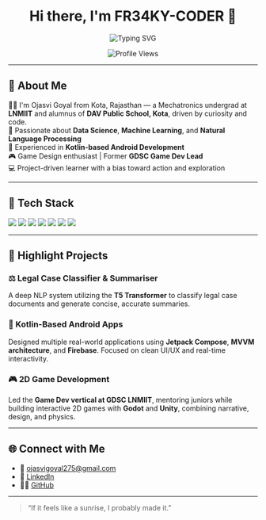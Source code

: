 <h1 align="center">Hi there, I'm FR34KY-CODER 👋</h1>

<p align="center">
  <img src="https://readme-typing-svg.demolab.com?font=Fira+Code&size=24&duration=2000&pause=1000&color=0E75B6&center=true&vCenter=true&width=500&lines=I+am+a+Developer;I+am+a+Data+Scientist;I+am+a+Game+Dev+Enthusiast" alt="Typing SVG" />
</p>

<p align="center">
  <img src="https://komarev.com/ghpvc/?username=fr34k0&label=Profile%20views&color=0e75b6&style=flat" alt="Profile Views" />
</p>

---

## 🚀 About Me

🧑‍🎓 I'm Ojasvi Goyal from Kota, Rajasthan — a Mechatronics undergrad at **LNMIIT** and alumnus of **DAV Public School, Kota**, driven by curiosity and code.  
🔬 Passionate about **Data Science**, **Machine Learning**, and **Natural Language Processing**  
📱 Experienced in **Kotlin-based Android Development**  
🎮 Game Design enthusiast | Former **GDSC Game Dev Lead**  
💻 Project-driven learner with a bias toward action and exploration  

---

## 🧰 Tech Stack

<p>
  <img src="https://img.shields.io/badge/Python-3670A0?style=for-the-badge&logo=python&logoColor=white"/>
  <img src="https://img.shields.io/badge/Kotlin-7F52FF?style=for-the-badge&logo=kotlin&logoColor=white"/>
  <img src="https://img.shields.io/badge/TensorFlow-FF6F00?style=for-the-badge&logo=tensorflow&logoColor=white"/>
  <img src="https://img.shields.io/badge/T5-Model-FFB6C1?style=for-the-badge"/>
  <img src="https://img.shields.io/badge/Android-3DDC84?style=for-the-badge&logo=android&logoColor=white"/>
  <img src="https://img.shields.io/badge/Firebase-FFCA28?style=for-the-badge&logo=firebase&logoColor=black"/>
  <img src="https://img.shields.io/badge/Unity-100000?style=for-the-badge&logo=unity&logoColor=white"/>
</p>

---

## 🧠 Highlight Projects

### ⚖️ Legal Case Classifier & Summariser  
A deep NLP system utilizing the **T5 Transformer** to classify legal case documents and generate concise, accurate summaries.

### 📱 Kotlin-Based Android Apps  
Designed multiple real-world applications using **Jetpack Compose**, **MVVM architecture**, and **Firebase**. Focused on clean UI/UX and real-time interactivity.

### 🎮 2D Game Development  
Led the **Game Dev vertical at GDSC LNMIIT**, mentoring juniors while building interactive 2D games with **Godot** and **Unity**, combining narrative, design, and physics.

---

## 🌐 Connect with Me

- 📧 [ojasvigoyal275@gmail.com](mailto:ojasvigoyal275@gmail.com)  
- 💼 [LinkedIn](https://www.linkedin.com/in/ojasvi-goyal-85b82525b)  
- 🧑‍💻 [GitHub](https://github.com/FR34KY-CODER)

---

> “If it feels like a sunrise, I probably made it.”  
